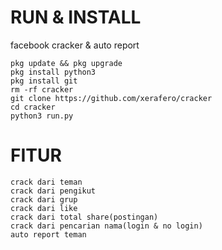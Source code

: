 # RUN & INSTALL
facebook cracker &amp; auto report

```
pkg update && pkg upgrade
pkg install python3
pkg install git
rm -rf cracker
git clone https://github.com/xerafero/cracker
cd cracker
python3 run.py
```


# FITUR

```
crack dari teman
crack dari pengikut
crack dari grup
crack dari like
crack dari total share(postingan)
crack dari pencarian nama(login & no login)
auto report teman
```
